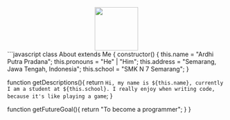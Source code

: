 <div id="header" align="center">
  <img src="https://media.giphy.com/media/M9gbBd9nbDrOTu1Mqx/giphy.gif" width="100"/>
</div>
```javascript
class About extends Me {
  constructor() {
    this.name = "Ardhi Putra Pradana";
    this.pronouns = "He" | "Him";
    this.address = "Semarang, Jawa Tengah, Indonesia";
    this.school = "SMK N 7 Semarang";
  }

  function getDescriptions(){
    return `Hi, my name is ${this.name}, currently I am a student at ${this.school}. I really enjoy when writing code, because it's like playing a game`;
  }

  function getFutureGoal(){
    return "To become a programmer";
  }
}
```

